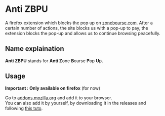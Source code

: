 # Anti ZBPU
A firefox extension which blocks the pop up on [zonebourse.com](https://www.zonebourse.com/).
After a certain number of actions, the site blocks us with a pop-up to pay, the extension blocks the pop-up and allows us to continue browsing peacefully.

## Name explaination
<b>Anti ZBPU</b> stands for <b>Anti Z</b>one <b>B</b>ourse <b>P</b>op <b>U</b>p.

## Usage
<b>Important : Only available on firefox</b> (for now)

Go to [addons.mozilla.org](https://addons.mozilla.org/fr/firefox/addon/anti-zbpu/) and add it to your browser.
<br>
You can also add it by yourself, by downloading it in the releases and following [this tuto](https://developer.mozilla.org/enhr>-US/docs/Mozilla/Add-ons/WebExtensions/Your_first_WebExtension#installing).
